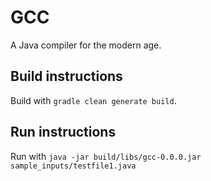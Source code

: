 # GCC

A Java compiler for the modern age.

## Build instructions

Build with `gradle clean generate build`.

## Run instructions

Run with `java -jar build/libs/gcc-0.0.0.jar sample_inputs/testfile1.java`
